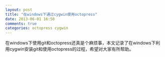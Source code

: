 ```yaml
---
layout: post
title: "在windows下通过cygwin使用octopress"
date: 2013-06-01 16:50
comments: true
categories: octopress cygwin
---
```


在windows下使用git和octopress还真是个麻烦事，本文记录了在windows下利用cygwin安装git和使用octopress的过程，希望对大家有所帮助。
